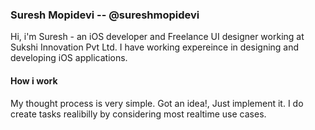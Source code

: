 ### Suresh Mopidevi -- @sureshmopidevi
Hi, i'm Suresh - an iOS developer and Freelance UI designer working at Sukshi Innovation Pvt Ltd. I have working expereince in designing and developing iOS applications. 

#### How i work

My thought process is very simple. Got an idea!, Just implement it. I do create tasks realibilly by considering most realtime use cases.
